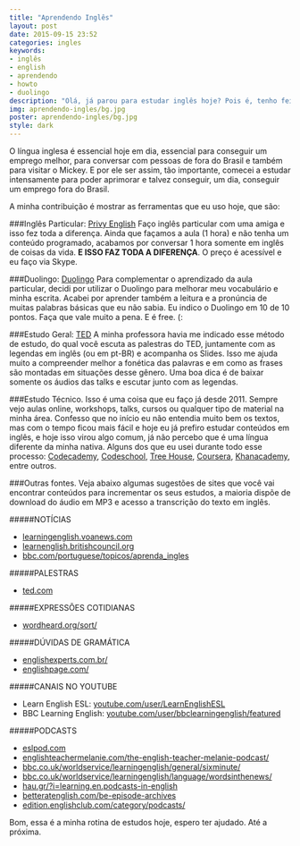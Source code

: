 ```yaml
---
title: "Aprendendo Inglês"
layout: post
date: 2015-09-15 23:52
categories: ingles
keywords:
- inglês
- english
- aprendendo
- howto
- duolingo
description: "Olá, já parou para estudar inglês hoje? Pois é, tenho feito isso durante algum tempo e queria colocar as ferramentas que eu uso aqui nesse post para ajudar outras pessoas."
img: aprendendo-ingles/bg.jpg
poster: aprendendo-ingles/bg.jpg
style: dark
---
```


O língua inglesa é essencial hoje em dia, essencial para conseguir um emprego melhor, para conversar com pessoas de fora do Brasil e também para visitar o Mickey. E por ele ser assim, tão importante, comecei a estudar intensamente para poder aprimorar e talvez conseguir, um dia, conseguir um emprego fora do Brasil.

A minha contribuição é mostrar as ferramentas que eu uso hoje, que são:

###Inglês Particular: [Privy English](http://privyenglish.com.br/)
Faço inglês particular com uma amiga e isso fez toda a diferença. Ainda que façamos a aula (1 hora) e não tenha um conteúdo programado, acabamos por conversar 1 hora somente em inglês de coisas da vida. **E ISSO FAZ TODA A DIFERENÇA**. O preço é acessível e eu faço via Skype.

###Duolingo: [Duolingo](https://www.duolingo.com/)
Para complementar o aprendizado da aula particular, decidi por utilizar o Duolingo para melhorar meu vocabulário e minha escrita. Acabei por aprender também a leitura e a pronúncia de muitas palabras básicas que eu não sabia. Eu indico o Duolingo em 10 de 10 pontos. Faça que vale muito a pena. E é free. (:

###Estudo Geral: [TED](http://ted.com)
A minha professora havia me indicado esse método de estudo, do qual você escuta as palestras do TED, juntamente com as legendas em inglês (ou em pt-BR) e acompanha os Slides. Isso me ajuda muito a compreender melhor a fonética das palavras e em como as frases são montadas em situações desse gênero. Uma boa dica é de baixar somente os áudios das talks e escutar junto com as legendas.

###Estudo Técnico.
Isso é uma coisa que eu faço já desde 2011. Sempre vejo aulas online, workshops, talks, cursos ou qualquer tipo de material na minha área. Confesso que no início eu não entendia muito bem os textos, mas com o tempo ficou mais fácil e hoje eu já prefiro estudar conteúdos em inglês, e hoje isso virou algo comum, já não percebo que é uma língua diferente da minha nativa. Alguns dos que eu usei durante todo esse processo: [Codecademy](https://www.codecademy.com/), [Codeschool](https://www.codeschool.com/), [Tree House](https://teamtreehouse.com/), [Coursera](https://www.coursera.org/), [Khanacademy](https://khanacademy.org/), entre outros.

###Outras fontes.
Veja abaixo algumas sugestões de sites que você vai encontrar conteúdos para incrementar os seus estudos, a maioria dispõe de download do áudio em MP3 e acesso a transcrição do texto em inglês.

#####NOTÍCIAS
* [learningenglish.voanews.com](http://learningenglish.voanews.com)
* [learnenglish.britishcouncil.org](http://learnenglish.britishcouncil.org)
* [bbc.com/portuguese/topicos/aprenda_ingles](http://www.bbc.com/portuguese/topicos/aprenda_ingles)

#####PALESTRAS
* [ted.com](https://www.ted.com)

#####EXPRESSÕES COTIDIANAS
* [wordheard.org/sort/](http://www.wordheard.org/sort/)

#####DÚVIDAS DE GRAMÁTICA
* [englishexperts.com.br/](http://www.englishexperts.com.br/)
* [englishpage.com/](http://www.englishpage.com/)

#####CANAIS NO YOUTUBE
* Learn English ESL: [youtube.com/user/LearnEnglishESL](https://www.youtube.com/user/LearnEnglishESL)
* BBC Learning English: [youtube.com/user/bbclearningenglish/featured](https://www.youtube.com/user/bbclearningenglish/featured)

#####PODCASTS
* [eslpod.com](https://www.eslpod.com)
* [englishteachermelanie.com/the-english-teacher-melanie-podcast/](http://www.englishteachermelanie.com/the-english-teacher-melanie-podcast/)
* [bbc.co.uk/worldservice/learningenglish/general/sixminute/](http://www.bbc.co.uk/worldservice/learningenglish/general/sixminute/)
* [bbc.co.uk/worldservice/learningenglish/language/wordsinthenews/](http://www.bbc.co.uk/worldservice/learningenglish/language/wordsinthenews/)
* [hau.gr/?i=learning.en.podcasts-in-english](http://www.hau.gr/?i=learning.en.podcasts-in-english)
* [betteratenglish.com/be-episode-archives](http://www.betteratenglish.com/be-episode-archives)
* [edition.englishclub.com/category/podcasts/](https://edition.englishclub.com/category/podcasts/)


Bom, essa é a minha rotina de estudos hoje, espero ter ajudado. Até a próxima.
